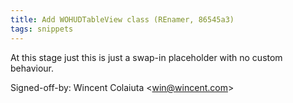 ```yaml
---
title: Add WOHUDTableView class (REnamer, 86545a3)
tags: snippets
---
```


At this stage just this is just a swap-in placeholder with no custom behaviour.

Signed-off-by: Wincent Colaiuta &lt;win@wincent.com&gt;
